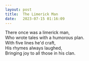 ```yaml
---
layout: post
title:  The Limerick Man
date:   2023-07-15 01:16:09 
---
```

There once was a limerick man,
<br>
Who wrote tales with a humorous plan.
<br>
With five lines he'd craft,
<br>
His rhymes always laughed,
<br>
Bringing joy to all those in his clan.